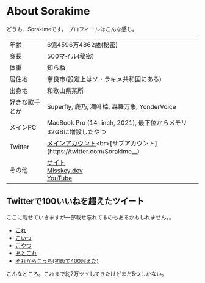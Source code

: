 # About Sorakime
どうも、Sorakimeです。
プロフィールはこんな感じ。

|||
|:--|:--|
|年齢|6億4596万4862歳(秘密)|
|身長|500マイル(秘密)|
|体重|知らね|
|居住地|奈良市(設定上はソ・ラキメ共和国にある)|
|出身地|和歌山県某所|
|好きな歌手とか|Superfly, 鹿乃, 凋叶棕, 森羅万象, YonderVoice|
|メインPC|MacBook Pro (14-inch, 2021), 最下位からメモリ32GBに増設したやつ|
|Twitter|[メインアカウント](https://twitter.com/Sorakime_)<br>[サブアカウント](https://twitter.com/Sorakime__)|
|その他|[サイト](https://sorakime.github.io)<br>[Misskey.dev](https://misskey.dev/@sorakime)<br>[YouTube](https://youtube.com/Sorakime)|

## Twitterで100いいねを超えたツイート
ここに載せていきますが一部載せ忘れてるのもあるかもしれません。。

- [これ](https://twitter.com/sorakime_/status/1476008822309527552?s=21)
- [こいつ](https://twitter.com/sorakime_/status/1493576032196378625?s=21)
- [こやつ](https://twitter.com/sorakime_/status/1493576032196378625?s=21)
- [あとこれ](https://twitter.com/sorakime_/status/1490113894345363457?s=21)
- [それからこっち(初めて400超えた)](https://twitter.com/sorakime_/status/1499335501844680707?s=21)

こんなところ。これまで約7万ツイしてきたけどまだ5つしかない。
